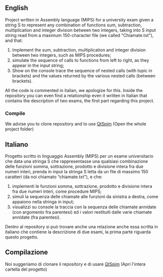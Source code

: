 ## English
Project written in Assembly language (MIPS) for a university exam given a string S to represent any combination of functions
sum, subtraction, multiplication and integer division between two integers, taking into S input string read from a maximum 150-character file (we called "Chiamate.txt"), and that:
1. Implement the sum, subtraction, multiplication and integer division between two
integers, such as MIPS procedures;
2. simulate the sequence of calls to functions from left to right, as they appear
in the input string;
3. Show on the console trace the sequence of nested calls (with topic in brackets) and the values returned by the various nested calls (between brackets).

All the code is commented in italian, we apologize for this.
Inside the repository you can even find a relationship even it written in Italian that contains the description of two exams, the first part regarding this project.



### Compile
We advise you to clone repository and to use [QtSpim](http://spimsimulator.sourceforge.net/) (Open the whole project folder)

## Italiano
Progetto scritto in linguaggio Assembly (MIPS) per un esame universitario che data una stringa S che rappresentasse una qualsiasi combinazione delle funzioni somma, sottrazione, prodotto e divisione intera fra due numeri interi, prenda in input la stringa S letta da un file di massimo 150 caratteri (da noi chiamato “chiamate.txt”), e che:
1. implementi le funzioni somma, sottrazione, prodotto e divisione intera fra due
numeri interi, come procedure MIPS;
2. simuli la sequenza delle chiamate alle funzioni da sinistra a destra, come appaiono
nella stringa in input;
3. visualizzi su console la traccia con la sequenza delle chiamate annidate (con
argomento fra parentesi) ed i valori restituiti dalle varie chiamate annidate (fra
parentesi).

Dentro al repository si può trovare anche una relazione anche essa scritta in italiano che contiene la descrizione di due esami, la prima parte riguarda questo progetto.

## Compilazione
Noi suggeriamo di clonare il repository e di  usare  [QtSpim](http://spimsimulator.sourceforge.net/) (Apri l'intera cartella del progetto)